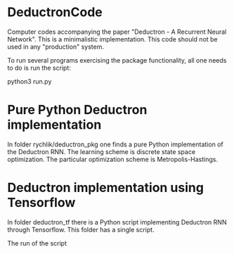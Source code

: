 # DeductronCode
Computer codes accompanying the paper "Deductron - A Recurrent Neural Network".
This is a minimalistic implementation. This code should not be used in
any "production" system.

To run several programs exercising the package functionality, all one
needs to do is run the script:

python3 run.py

# Pure Python Deductron implementation
In folder rychlik/deductron_pkg one finds a pure Python implementation of the Deductron RNN.
The learning scheme is discrete state space optimization.
The particular optimization scheme is Metropolis-Hastings.


# Deductron implementation using Tensorflow
In folder deductron_tf there is a Python script implementing Deductron RNN
through Tensorflow. This folder has a single script.

The run of the script
